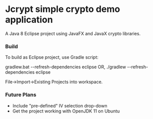 # Jcrypt simple crypto demo application #

A Java 8 Eclipse project using JavaFX and JavaX crypto libraries.


### Build ###
To build as Eclipse project, use Gradle script:

gradlew.bat --refresh-dependencies eclipse
OR, ./gradlew --refresh-dependencies eclipse

File->Import->Existing Projects into workspace.

### Future Plans ###
- Include "pre-defined" IV selection drop-down
- Get the project working with OpenJDK 11 on Ubuntu

